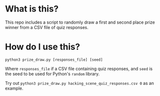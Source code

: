 # What is this?

This repo includes a script to randomly draw a first and second place prize winner from a CSV file of quiz responses.

# How do I use this?

`python3 prize_draw.py [responses_file] [seed]`

Where `responses_file` if a CSV file containing quiz responses, and `seed` is the seed to be used for Python's `random` library.

Try out `python3 prize_draw.py hacking_scene_quiz_responses.csv 0` as an example.
